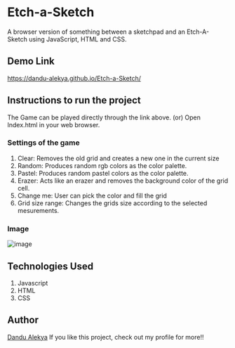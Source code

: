 # Etch-a-Sketch
A browser version of something between a sketchpad and an Etch-A-Sketch using JavaScript, HTML and CSS.

## Demo Link
https://dandu-alekya.github.io/Etch-a-Sketch/

## Instructions to run the project
The Game can be played directly through the link above.
(or)
Open Index.html in your web browser.

### Settings of the game
1. Clear: Removes the old grid and creates a new one in the current size
2. Random: Produces random rgb colors as the color palette.
3. Pastel: Produces random pastel colors as the color palette.
4. Erazer: Acts like an erazer and removes the background color of the grid cell.
5. Change me: User can pick the color and fill the grid
6. Grid size range: Changes the grids size according to the selected mesurements.

### Image

![image](https://user-images.githubusercontent.com/69137526/137078065-f2294cc0-7b93-4aae-83f4-bd305e8a29df.png)


## Technologies Used
 1. Javascript
 2. HTML
 3. CSS

## Author 
<a href="https://github.com/Dandu-Alekya">Dandu Alekya</a>
If you like this project, check out my profile for more!! 
